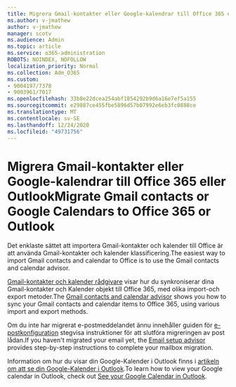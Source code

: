 ```yaml
---
title: Migrera Gmail-kontakter eller Google-kalendrar till Office 365 eller Outlook
ms.author: v-jmathew
author: v-jmathew
manager: scotv
ms.audience: Admin
ms.topic: article
ms.service: o365-administration
ROBOTS: NOINDEX, NOFOLLOW
localization_priority: Normal
ms.collection: Adm_O365
ms.custom:
- 9004197/7378
- 9003961/7017
ms.openlocfilehash: 33b8e22dcea254abf1854292b9d6a16e7ef5a155
ms.sourcegitcommit: e29887ce455fbe5896d57b07992e6eb3fc0888ce
ms.translationtype: MT
ms.contentlocale: sv-SE
ms.lasthandoff: 12/24/2020
ms.locfileid: "49731756"
---
```

# <a name="migrate-gmail-contacts-or-google-calendars-to-office-365-or-outlook"></a><span data-ttu-id="5b279-102">Migrera Gmail-kontakter eller Google-kalendrar till Office 365 eller Outlook</span><span class="sxs-lookup"><span data-stu-id="5b279-102">Migrate Gmail contacts or Google Calendars to Office 365 or Outlook</span></span>

<span data-ttu-id="5b279-103">Det enklaste sättet att importera Gmail-kontakter och kalender till Office är att använda Gmail-kontakter och kalender klassificering.</span><span class="sxs-lookup"><span data-stu-id="5b279-103">The easiest way to import Gmail contacts and calendar to Office is to use the Gmail contacts and calendar advisor.</span></span>

<span data-ttu-id="5b279-104">[Gmail-kontakter och kalender rådgivare](https://go.microsoft.com/fwlink/?linkid=2134386) visar hur du synkroniserar dina Gmail-kontakter och Kalender objekt till Office 365, med olika import-och export metoder.</span><span class="sxs-lookup"><span data-stu-id="5b279-104">The [Gmail contacts and calendar advisor](https://go.microsoft.com/fwlink/?linkid=2134386) shows you how to sync your ‎Gmail‎ contacts and calendar items to ‎Office 365‎, using various import and export methods.</span></span>

<span data-ttu-id="5b279-105">Om du inte har migrerat e-postmeddelandet ännu innehåller guiden för [e-postkonfiguration](https://go.microsoft.com/fwlink/?linkid=2133951) stegvisa instruktioner för att slutföra migreringen av post lådan.</span><span class="sxs-lookup"><span data-stu-id="5b279-105">If you haven't migrated your email yet, the [Email setup advisor](https://go.microsoft.com/fwlink/?linkid=2133951) provides step-by-step instructions to complete your mailbox migration.</span></span>

<span data-ttu-id="5b279-106">Information om hur du visar din Google-Kalender i Outlook finns i [artikeln om att se din Google-Kalender i Outlook](https://go.microsoft.com/fwlink/?linkid=2083939).</span><span class="sxs-lookup"><span data-stu-id="5b279-106">To learn how to view your Google calendar in Outlook, check out [See your Google Calendar in Outlook](https://go.microsoft.com/fwlink/?linkid=2083939).</span></span>
